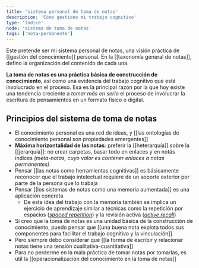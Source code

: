```yaml
---
title: 'sistema personal de toma de notas'
description: 'Cómo gestiono mi trabajo cognitivo'
type: 'índice'
node: 'sistema de toma de notas'
tags: ['nota-permanente']
---
```


Este pretende ser mi sistema personal de notas, una visión práctica de [[gestión del conocimiento]] personal. En la [[taxonomía general de notas]],  defino la organización del contenido de cada una.

**La toma de notas es una práctica básica de construcción de conocimiento**, así como una evidencia del trabajo cognitivo que está involucrado en el proceso. Esa es la principal razón por la que hoy existe una tendencia creciente a *tomar más en serio* el proceso de involucrar la escritura de pensamientos en un formato físico o digital. 

## Principios del sistema de toma de notas

- El conocimiento personal es una red de ideas, y [[las ontologías de conocimiento personal son propiedades emergentes]]
- **Máxima horizontalidad de las notas**: preferir la [[heterarquía]] sobre la [[jerarquía]]: no crear carpetas, basar todo en enlaces y en notás índices *(meta-notas, cuyo valor es contener enlaces a notas permanentes)*
- Pensar [[las notas como herramientas cognitivas]] es básicamente reconocer que el trabajo intelectual requiere de un soporte exterior por parte de la persona que lo trabaja
- Pensar [[los sistemas de notas como una memoria aumentada]] es una aplicación concreta
	- De esta idea del trabajo con la memoria también se implica un ejercicio de aprendizaje similar a técnicas como la repetición por espacios ([*spaced repetition*](https://en.wikipedia.org/wiki/Spaced_repetition)) y la revisión activa ([*active recall*](https://en.wikipedia.org/wiki/Active_recall))
- Si creo que la toma de notas es una unidad básica de la construcción de conocimiento, puedo pensar que [[una buena nota explota todos sus componentes para facilitar el trabajo cognitivo y la vinculación]]
- Pero siempre debo considerar que [[la forma de escribir y relacionar notas tiene una tensión cualitativa-cuantitativa]]
- Para no perderme en la mala práctica de tomar notas por tomarlas, es útil la [[operacionalización del conocimiento en la toma de notas]]
